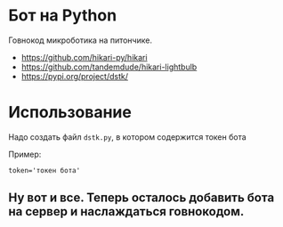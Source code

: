 
# Бот на Python

Говнокод микроботика на питончике.

 * https://github.com/hikari-py/hikari
 * https://github.com/tandemdude/hikari-lightbulb
 * https://pypi.org/project/dstk/

# Использование

Надо создать файл `dstk.py`, в котором содержится токен бота

Пример:
```
token='токен бота'
```

Ну вот и все. Теперь осталось добавить бота на сервер и наслаждаться говнокодом.
---
